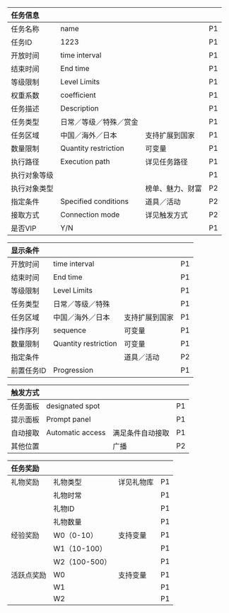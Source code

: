 | 任务信息 |  |  |  |
| :--- | :--- | :--- | :--- |
| 任务名称 | name |  | P1 |
| 任务ID | 1223 |  | P1 |
| 开放时间 | time interval |  | P1 |
| 结束时间 | End time |  | P1 |
| 等级限制 | Level Limits |  | P1 |
| 权重系数 | coefficient |  | P1 |
| 任务描述 | Description |  | P1 |
| 任务类型 | 日常／等级／特殊／赏金 |  | P1 |
| 任务区域 | 中国／海外／日本 | 支持扩展到国家 | P1 |
| 数量限制 | Quantity restriction | 可变量 | P1 |
| 执行路径 |Execution path | 详见任务路径 | P1 |
| 执行对象等级 | |  | P1 |
| 执行对象类型| |榜单、魅力、财富  | P2 |
| 指定条件 | Specified conditions | 道具／活动 | P2 |
| 接取方式 | Connection mode | 详见触发方式 | P2 |
| 是否VIP | Y/N |  | P1 |

| 显示条件 |  |  |  |
| :--- | :--- | :--- | :--- |
| 开放时间 | time interval |  | P1 |
| 结束时间 | End time |  | P1 |
| 等级限制 | Level Limits |  | P1 |
| 任务类型 | 日常／等级／特殊 |  | P1 |
| 任务区域 | 中国／海外／日本 | 支持扩展到国家 | P1 |
| 操作序列 | sequence | 可变量 | P1 |
| 数量限制 | Quantity restriction | 可变量 | P1 |
| 指定条件 |  | 道具／活动 | P2 |
| 前置任务ID | Progression |  | P1 |


| 触发方式 |  |  |  |
| :--- | :--- | :--- | :--- |
| 任务面板| designated spot |  | P1 |
| 提示面板 |Prompt panel |  | P1 |
| 自动接取| Automatic access | 满足条件自动接取 | P1 |
| 其他位置 |  | 广播 | P2 |

| 任务奖励 |  |  |  |
| :--- | :--- | :--- | :--- |
| 礼物奖励| 礼物类型 | 详见礼物库 | P1 |
|  |礼物时常 |  | P1 |
|  | 礼物ID|  | P1 |
|  | 礼物数量 |  | P1 |
| 经验奖励 |  W0（0-10）| 支持变量 | P1 |
|  |  W1（10-100）|  | P1 |
|  |  W2（100-500）|  |  P1|
| 活跃点奖励 |  W0| 支持变量 |  P1|
|  |  W1|  |  P1|
|  |  W2|  |  P1|


















